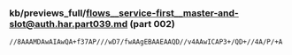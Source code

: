 ### kb/previews_full/flows__service-first__master-and-slot@auth.har.part039.md (part 002)

```md
//8AAAMDAwAIAwQA+f37AP///wD7/fwAAgEBAAEAAQD//v4AAwICAP3+/QD+//4A/P/+A
```

```
